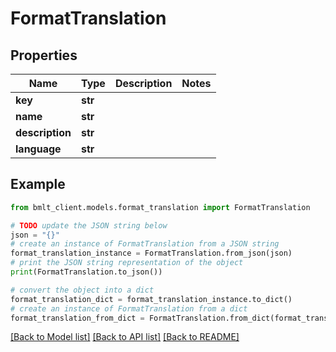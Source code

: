 # FormatTranslation


## Properties

Name | Type | Description | Notes
------------ | ------------- | ------------- | -------------
**key** | **str** |  | 
**name** | **str** |  | 
**description** | **str** |  | 
**language** | **str** |  | 

## Example

```python
from bmlt_client.models.format_translation import FormatTranslation

# TODO update the JSON string below
json = "{}"
# create an instance of FormatTranslation from a JSON string
format_translation_instance = FormatTranslation.from_json(json)
# print the JSON string representation of the object
print(FormatTranslation.to_json())

# convert the object into a dict
format_translation_dict = format_translation_instance.to_dict()
# create an instance of FormatTranslation from a dict
format_translation_from_dict = FormatTranslation.from_dict(format_translation_dict)
```
[[Back to Model list]](../README.md#documentation-for-models) [[Back to API list]](../README.md#documentation-for-api-endpoints) [[Back to README]](../README.md)


